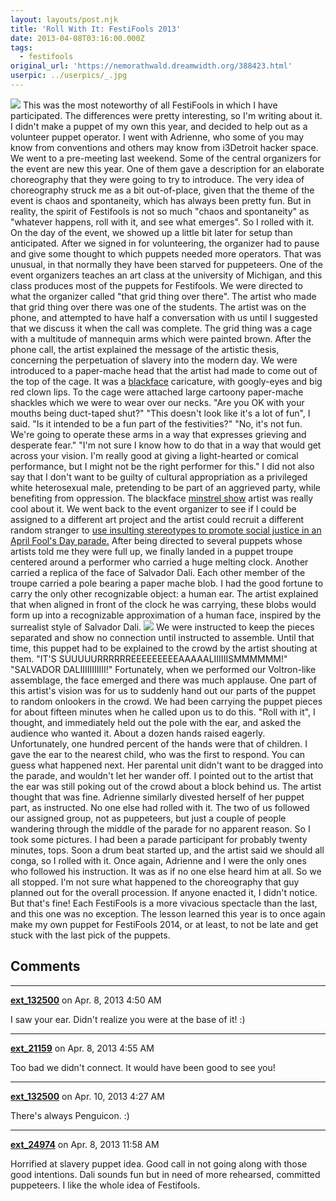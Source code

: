 ```yaml
---
layout: layouts/post.njk
title: 'Roll With It: FestiFools 2013'
date: 2013-04-08T03:16:00.000Z
tags:
  - festifools
original_url: 'https://nemorathwald.dreamwidth.org/388423.html'
userpic: ../userpics/_.jpg
---
```

![](https://lh5.googleusercontent.com/-punTc83QkPA/UWIu4IY0i1I/AAAAAAAAVj8/Ww9BVtfu7jI/s640/mantis.jpg) This was the most noteworthy of all FestiFools in which I have participated. The differences were pretty interesting, so I'm writing about it. I didn't make a puppet of my own this year, and decided to help out as a volunteer puppet operator. I went with Adrienne, who some of you may know from conventions and others may know from i3Detroit hacker space. We went to a pre-meeting last weekend. Some of the central organizers for the event are new this year. One of them gave a description for an elaborate choreography that they were going to try to introduce. The very idea of choreography struck me as a bit out-of-place, given that the theme of the event is chaos and spontaneity, which has always been pretty fun. But in reality, the spirit of Festifools is not so much "chaos and spontaneity" as "whatever happens, roll with it, and see what emerges". So I rolled with it. On the day of the event, we showed up a little bit later for setup than anticipated. After we signed in for volunteering, the organizer had to pause and give some thought to which puppets needed more operators. That was unusual, in that normally they have been starved for puppeteers. One of the event organizers teaches an art class at the university of Michigan, and this class produces most of the puppets for Festifools. We were directed to what the organizer called "that grid thing over there". The artist who made that grid thing over there was one of the students. The artist was on the phone, and attempted to have half a conversation with us until I suggested that we discuss it when the call was complete. The grid thing was a cage with a multitude of mannequin arms which were painted brown. After the phone call, the artist explained the message of the artistic thesis, concerning the perpetuation of slavery into the modern day. We were introduced to a paper-mache head that the artist had made to come out of the top of the cage. It was a [blackface](http://en.wikipedia.org/wiki/Blackface) caricature, with googly-eyes and big red clown lips. To the cage were attached large cartoony paper-mache shackles which we were to wear over our necks. "Are you OK with your mouths being duct-taped shut?" "This doesn't look like it's a lot of fun", I said. "Is it intended to be a fun part of the festivities?" "No, it's not fun. We're going to operate these arms in a way that expresses grieving and desperate fear." "I'm not sure I know how to do that in a way that would get across your vision. I'm really good at giving a light-hearted or comical performance, but I might not be the right performer for this." I did not also say that I don't want to be guilty of cultural appropriation as a privileged white heterosexual male, pretending to be part of an aggrieved party, while benefiting from oppression. The blackface [minstrel show](http://en.wikipedia.org/wiki/Minstrel_show) artist was really cool about it. We went back to the event organizer to see if I could be assigned to a different art project and the artist could recruit a different random stranger to [use insulting stereotypes to promote social justice in an April Fool's Day parade.](http://padoga.tumblr.com/post/258810389/bohemea-i-want-to-smile-and-sing-and-dance-and) After being directed to several puppets whose artists told me they were full up, we finally landed in a puppet troupe centered around a performer who carried a huge melting clock. Another carried a replica of the face of Salvador Dali. Each other member of the troupe carried a pole bearing a paper mache blob. I had the good fortune to carry the only other recognizable object: a human ear. The artist explained that when aligned in front of the clock he was carrying, these blobs would form up into a recognizable approximation of a human face, inspired by the surrealist style of Salvador Dali. ![](https://lh3.googleusercontent.com/-AByvh-UfJf0/UWIu6eVKxdI/AAAAAAAAVkE/IlMps4uLelI/s490/dali.jpg) We were instructed to keep the pieces separated and show no connection until instructed to assemble. Until that time, this puppet had to be explained to the crowd by the artist shouting at them. "IT'S SUUUUURRRRRREEEEEEEEEAAAAALIIIIIISMMMMMM!" "SALVADOR DALIIIIIIIIIII!" Fortunately, when we performed our Voltron-like assemblage, the face emerged and there was much applause. One part of this artist's vision was for us to suddenly hand out our parts of the puppet to random onlookers in the crowd. We had been carrying the puppet pieces for about fifteen minutes when he called upon us to do this. "Roll with it", I thought, and immediately held out the pole with the ear, and asked the audience who wanted it. About a dozen hands raised eagerly. Unfortunately, one hundred percent of the hands were that of children. I gave the ear to the nearest child, who was the first to respond. You can guess what happened next. Her parental unit didn't want to be dragged into the parade, and wouldn't let her wander off. I pointed out to the artist that the ear was still poking out of the crowd about a block behind us. The artist thought that was fine. Adrienne similarly divested herself of her puppet part, as instructed. No one else had rolled with it. The two of us followed our assigned group, not as puppeteers, but just a couple of people wandering through the middle of the parade for no apparent reason. So I took some pictures. I had been a parade participant for probably twenty minutes, tops. Soon a drum beat started up, and the artist said we should all conga, so I rolled with it. Once again, Adrienne and I were the only ones who followed his instruction. It was as if no one else heard him at all. So we all stopped. I'm not sure what happened to the choreography that guy planned out for the overall procession. If anyone enacted it, I didn't notice. But that's fine! Each FestiFools is a more vivacious spectacle than the last, and this one was no exception. The lesson learned this year is to once again make my own puppet for FestiFools 2014, or at least, to not be late and get stuck with the last pick of the puppets.

## Comments

---

**[ext_132500](https://www.dreamwidth.org/users/ext_132500)** on Apr. 8, 2013 4:50 AM

I saw your ear. Didn't realize you were at the base of it! :)

---

**[ext_21159](https://www.dreamwidth.org/users/ext_21159)** on Apr. 8, 2013 4:55 AM

Too bad we didn't connect. It would have been good to see you!

---

**[ext_132500](https://www.dreamwidth.org/users/ext_132500)** on Apr. 10, 2013 4:27 AM

There's always Penguicon. :)

---

**[ext_24974](https://www.dreamwidth.org/users/ext_24974)** on Apr. 8, 2013 11:58 AM

Horrified at slavery puppet idea. Good call in not going along with those good intentions. Dali sounds fun but in need of more rehearsed, committed puppeteers. I like the whole idea of Festifools.
